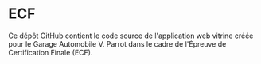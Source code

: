 # ECF
Ce dépôt GitHub contient le code source de l'application web vitrine créée pour le Garage Automobile V. Parrot dans le cadre de l'Épreuve de Certification Finale (ECF).
